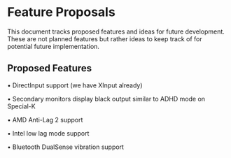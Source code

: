 # Feature Proposals

This document tracks proposed features and ideas for future development. These are not planned features but rather ideas to keep track of for potential future implementation.

## Proposed Features

• DirectInput support (we have XInput already)

• Secondary monitors display black output similar to ADHD mode on Special-K

• AMD Anti-Lag 2 support

• Intel low lag mode support

• Bluetooth DualSense vibration support
